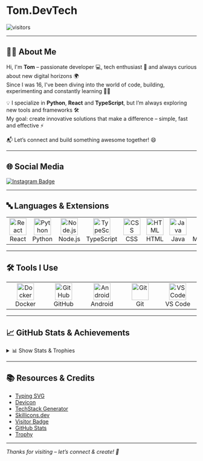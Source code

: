 # Tom.DevTech

![visitors](https://visitor-badge.laobi.icu/badge?page_id=tomdevtech.tomdevtech&style=flat-square&color=blue)

---

## 👨‍💻 About Me

Hi, I'm **Tom** – passionate developer 💻, tech enthusiast 🚀 and always curious about new digital horizons 🌍  
Since I was 16, I've been diving into the world of code, building, experimenting and constantly learning 🧠✨

💡 I specialize in **Python**, **React** and **TypeScript**, but I’m always exploring new tools and frameworks 🛠️  
My goal: create innovative solutions that make a difference – simple, fast and effective ⚡

📬 Let’s connect and build something awesome together! 😄

---

## 🌐 Social Media

<a href="https://instagram.com/tom.devtech">
  <img src="https://img.shields.io/badge/Instagram-%23E4405F.svg?style=for-the-badge&logo=Instagram&logoColor=white" alt="Instagram Badge" />
</a>

---

## 🔤 Languages & Extensions

<table align="center">
  <tr>
    <td align="center" width="90"><img src="https://techstack-generator.vercel.app/react-icon.svg" width="45" height="45" alt="React" /><br>React</td>
    <td align="center" width="90"><img src="https://techstack-generator.vercel.app/python-icon.svg" width="45" height="45" alt="Python" /><br>Python</td>
    <td align="center" width="90"><img src="https://cdn.jsdelivr.net/gh/devicons/devicon/icons/nodejs/nodejs-original.svg" width="45" height="45" alt="Node.js" /><br>Node.js</td>
    <td align="center" width="90"><img src="https://techstack-generator.vercel.app/ts-icon.svg" width="45" height="45" alt="TypeScript" /><br>TypeScript</td>
    <td align="center" width="90"><img src="https://cdn.jsdelivr.net/gh/devicons/devicon/icons/css3/css3-original.svg" width="45" height="45" alt="CSS" /><br>CSS</td>
    <td align="center" width="90"><img src="https://cdn.jsdelivr.net/gh/devicons/devicon/icons/html5/html5-original.svg" width="45" height="45" alt="HTML" /><br>HTML</td>
    <td align="center" width="90"><img src="https://cdn.jsdelivr.net/gh/devicons/devicon/icons/java/java-original.svg" width="45" height="45" alt="Java" /><br>Java</td>
    <td align="center" width="90"><img src="https://cdn.jsdelivr.net/gh/devicons/devicon/icons/markdown/markdown-original.svg" width="45" height="45" alt="Markdown" /><br>Markdown</td>
    <td align="center" width="90"><img src="https://cdn.jsdelivr.net/gh/devicons/devicon/icons/ruby/ruby-plain.svg" width="45" height="45" alt="Ruby" /><br>Ruby</td>
  </tr>
</table>

---

## 🛠 Tools I Use

<table align="center">
  <tr>
    <td align="center" width="90"><img src="https://techstack-generator.vercel.app/docker-icon.svg" width="45" height="45" alt="Docker" /><br>Docker</td>
    <td align="center" width="90"><img src="https://techstack-generator.vercel.app/github-icon.svg" width="45" height="45" alt="GitHub" /><br>GitHub</td>
    <td align="center" width="90"><img src="https://cdn.jsdelivr.net/gh/devicons/devicon/icons/android/android-plain.svg" width="45" height="45" alt="Android" /><br>Android</td>
    <td align="center" width="90"><img src="https://cdn.jsdelivr.net/gh/devicons/devicon/icons/git/git-original.svg" width="45" height="45" alt="Git" /><br>Git</td>
    <td align="center" width="90"><img src="https://cdn.jsdelivr.net/gh/devicons/devicon/icons/vscode/vscode-original.svg" width="45" height="45" alt="VS Code" /><br>VS Code</td>
  </tr>
</table>

---

## 📈 GitHub Stats & Achievements

<details>
  <summary>📊 Show Stats & Trophies</summary>
  <br/>
  <p align="center">
    <img src="http://github-profile-summary-cards.vercel.app/api/cards/profile-details?username=tomdevtech&theme=transparent" />
    <img src="https://github-readme-streak-stats.herokuapp.com/?user=tomdevtech&hide_border=true&card_width=338&theme=transparent" />
    <img src="http://github-profile-summary-cards.vercel.app/api/cards/stats?username=tomdevtech&theme=transparent" />
    <img src="https://github-readme-stats.vercel.app/api/top-langs/?username=tomdevtech&langs_count=10&exclude_repo=&hide=jupyter%20notebook,vim%20script,cmake,makefile,batchfile,emacs%20lisp,css,html&card_width=699&hide_border=true&theme=transparent" />
    <br/><br/>
    <img src="https://github-profile-trophy.vercel.app/?username=tomdevtech&theme=onestar&no-frame=true&row=1" />
  </p>
</details>

---

## 📚 Resources & Credits

- [Typing SVG](https://readme-typing-svg.demolab.com/)  
- [Devicon](https://devicon.dev/)  
- [TechStack Generator](https://techstack-generator.vercel.app/)  
- [Skillicons.dev](https://skillicons.dev/)  
- [Visitor Badge](https://visitor-badge.laobi.icu)  
- [GitHub Stats](https://github.com/anuraghazra/github-readme-stats)  
- [Trophy](https://github.com/ryo-ma/github-profile-trophy) 

---

_Thanks for visiting – let’s connect & create! 🚀_
